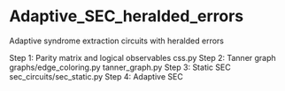 # Adaptive_SEC_heralded_errors

Adaptive syndrome extraction circuits with heralded errors 

Step 1: Parity matrix and logical observables
css.py
Step 2: Tanner graph
graphs/edge_coloring.py 
tanner_graph.py
Step 3: Static SEC
sec_circuits/sec_static.py
Step 4: Adaptive SEC
